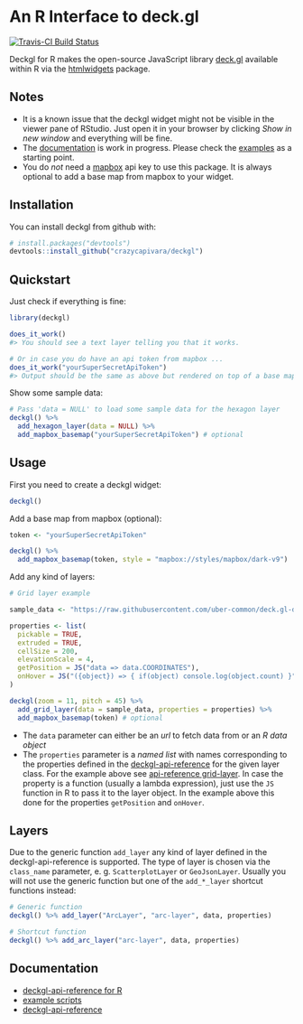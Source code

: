 
<!-- README.md is generated from README.Rmd. Please edit that file -->
An R Interface to deck.gl
=========================

[![Travis-CI Build Status](https://travis-ci.org/crazycapivara/deckgl.svg?branch=master)](https://travis-ci.org/crazycapivara/deckgl)

Deckgl for R makes the open-source JavaScript library [deck.gl](https://deck.gl/) available within R via the [htmlwidgets](https://www.htmlwidgets.org/) package.

Notes
-----

-   It is a known issue that the deckgl widget might not be visible in the viewer pane of RStudio. Just open it in your browser by clicking *Show in new window* and everything will be fine.
-   The [documentation](https://crazycapivara.github.io/deckgl/) is work in progress. Please check the [examples](inst/examples) as a starting point.
-   You do *not* need a [mapbox](https://www.mapbox.com/) api key to use this package. It is always optional to add a base map from mapbox to your widget.

Installation
------------

You can install deckgl from github with:

``` r
# install.packages("devtools")
devtools::install_github("crazycapivara/deckgl")
```

Quickstart
----------

Just check if everything is fine:

``` r
library(deckgl)

does_it_work()
#> You should see a text layer telling you that it works.

# Or in case you do have an api token from mapbox ...
does_it_work("yourSuperSecretApiToken")
#> Output should be the same as above but rendered on top of a base map from mapbox.
```

Show some sample data:

``` r
# Pass 'data = NULL' to load some sample data for the hexagon layer
deckgl() %>%
  add_hexagon_layer(data = NULL) %>%
  add_mapbox_basemap("yourSuperSecretApiToken") # optional
```

Usage
-----

First you need to create a deckgl widget:

``` r
deckgl()
```

Add a base map from mapbox (optional):

``` r
token <- "yourSuperSecretApiToken"

deckgl() %>%
  add_mapbox_basemap(token, style = "mapbox://styles/mapbox/dark-v9")
```

Add any kind of layers:

``` r
# Grid layer example

sample_data <- "https://raw.githubusercontent.com/uber-common/deck.gl-data/master/website/sf-bike-parking.json"

properties <- list(
  pickable = TRUE,
  extruded = TRUE,
  cellSize = 200,
  elevationScale = 4,
  getPosition = JS("data => data.COORDINATES"),
  onHover = JS("({object}) => { if(object) console.log(object.count) }")
)

deckgl(zoom = 11, pitch = 45) %>%
  add_grid_layer(data = sample_data, properties = properties) %>%
  add_mapbox_basemap(token) # optional
```

-   The `data` parameter can either be an *url* to fetch data from or an *R data object*
-   The `properties` parameter is a *named list* with names corresponding to the properties defined in the [deckgl-api-reference](https://deck.gl/#/documentation/deckgl-api-reference) for the given layer class. For the example above see [api-reference grid-layer](https://deck.gl/#/documentation/deckgl-api-reference/layers/grid-layer). In case the property is a function (usually a lambda expression), just use the `JS` function in R to pass it to the layer object. In the example above this done for the properties `getPosition` and `onHover`.

Layers
------

Due to the generic function `add_layer` any kind of layer defined in the deckgl-api-reference is supported. The type of layer is chosen via the `class_name` parameter, e. g. `ScatterplotLayer` or `GeoJsonLayer`. Usually you will not use the generic function but one of the `add_*_layer` shortcut functions instead:

``` r
# Generic function
deckgl() %>% add_layer("ArcLayer", "arc-layer", data, properties)

# Shortcut function
deckgl() %>% add_arc_layer("arc-layer", data, properties)
```

Documentation
-------------

-   [deckgl-api-reference for R](https://crazycapivara.github.io/deckgl/)
-   [example scripts](inst/examples)
-   [deckgl-api-reference](https://deck.gl/#/documentation/deckgl-api-reference)

